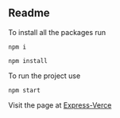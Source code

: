 ## Readme

To install all the packages run
```
npm i 
```
```
npm install
```
To run the project use
```
npm start
```

Visit the page at [Express-Verce](https://express-vercel-sb.vercel.app/)